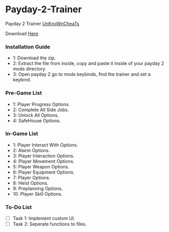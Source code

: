 # Payday-2-Trainer
Payday 2 Trainer
[UnKnoWnCheaTs](https://www.unknowncheats.me/forum/payday-2-a/607962-payday-2-trainer-lucifer.html)

Download
[Here](https://github.com/AntonisKazantzis/Payday-2-Trainer/releases/download/v1.4/Payday-2-Trainer-master.zip)

### Installation Guide

- 1: Download the zip.
- 2: Extract the file from inside, copy and paste it inside of your payday 2 mods directory.
- 3: Open payday 2 go to mods keybinds, find the trainer and set a keybind.


### Pre-Game List

- 1: Player Progress Options.
- 2: Complete All Side Jobs.
- 3: Unlock All Options.
- 4: SafeHouse Options.

### In-Game List

- 1: Player Interact With Options.
- 2: Alarm Options.
- 3: Player Interaction Options.
- 4: Player Movement Options.
- 5: Player Weapon Options.
- 6: Player Equipment Options.
- 7: Player Options.
- 8: Heist Options.
- 9: Preplanning Options.
- 10: Player Skill Options.

### To-Do List

- [ ] Task 1: Implement custom UI.
- [ ] Task 2: Seperate functions to files.